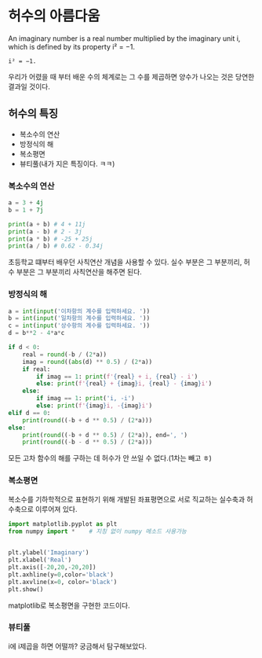 # 허수의 아름다움

An imaginary number is a real number multiplied by the imaginary unit i, which is defined by its property i² = −1. 
```
i² = −1. 
```

우리가 어렸을 때 부터 배운 수의 체계로는 그 수를 제곱하면 양수가 나오는 것은 당연한 결과일 것이다.

## 허수의 특징

- 복소수의 연산
- 방정식의 해
- 복소평면
- 뷰티풀(내가 지은 특징이다. ㅋㅋ)

### 복소수의 연산

```python
a = 3 + 4j
b = 1 + 7j

print(a + b) # 4 + 11j
print(a - b) # 2 - 3j
print(a * b) # -25 + 25j
print(a / b) # 0.62 - 0.34j
```
초등학교 떄부터 배우던 사칙연산 개념을 사용할 수 있다.
실수 부분은 그 부분끼리, 허수 부분은 그 부분끼리 사칙연산을 해주면 된다.

### 방정식의 해

```python
a = int(input('이차항의 계수를 입력하세요. '))
b = int(input('일차항의 계수를 입력하세요. '))
c = int(input('상수항의 계수를 입력하세요. '))
d = b**2 - 4*a*c

if d < 0:
    real = round(-b / (2*a))
    imag = round((abs(d) ** 0.5) / (2*a))
    if real:
        if imag == 1: print(f'{real} + i, {real} - i')
        else: print(f'{real} + {imag}i, {real} - {imag}i')
    else:
        if imag == 1: print('i, -i')
        else: print(f'{imag}i, -{imag}i')
elif d == 0:
    print(round((-b + d ** 0.5) / (2*a)))
else:
    print(round((-b + d ** 0.5) / (2*a)), end=', ')
    print(round((-b - d ** 0.5) / (2*a)))
```

모든 고차 함수의 해를 구하는 데 허수가 안 쓰일 수 없다.(1차는 빼고 ㅎ)

### 복소평면

복소수를 기하학적으로 표현하기 위해 개발된 좌표평면으로 서로 직교하는 실수축과 허수축으로 이루어져 있다.

```python
import matplotlib.pyplot as plt
from numpy import *    # 지칭 없이 numpy 메소드 사용가능
 

plt.ylabel('Imaginary')
plt.xlabel('Real')
plt.axis([-20,20,-20,20])
plt.axhline(y=0,color='black')
plt.axvline(x=0, color='black')
plt.show()
```

matplotlib로 복소평면을 구현한 코드이다.

### 뷰티풀

i에 i제곱을 하면 어떨까?
궁금해서 탐구해보았다.


